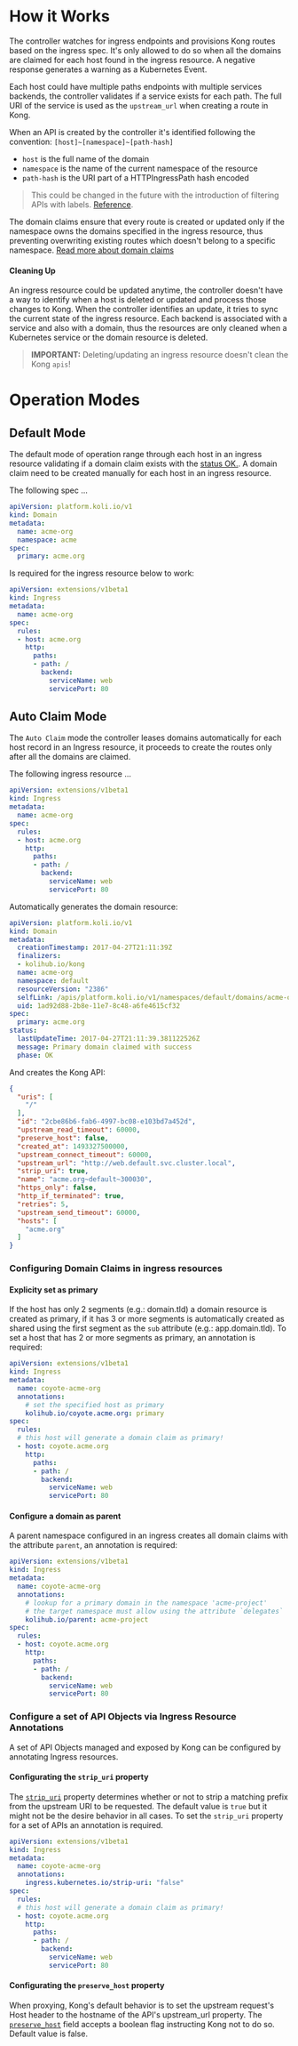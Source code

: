 # How it Works

The controller watches for ingress endpoints and provisions Kong routes based on the ingress spec. It's only allowed to do so when all the domains are claimed for each host found in the ingress resource. A negative response generates a warning as a Kubernetes Event.

Each host could have multiple paths endpoints with multiple services backends, the controller validates if a service exists for each path. The full URI of the service is used as the `upstream_url` when creating a route in Kong.

When an API is created by the controller it's identified following the convention: `[host]~[namespace]~[path-hash]`

- `host` is the full name of the domain
- `namespace` is the name of the current namespace of the resource
- `path-hash` is the URI part of a HTTPIngressPath hash encoded

> This could be changed in the future with the introduction of filtering APIs with labels. [Reference](https://github.com/Kong/kong/issues/383).

The domain claims ensure that every route is created or updated only if the namespace owns the domains specified in the ingress resource, thus preventing overwriting existing routes which doesn't belong to a specific namespace. [Read more about domain claims](domain-claims.md)

#### Cleaning Up

An ingress resource could be updated anytime, the controller doesn't have a way to identify when a host is deleted or updated and process those changes to Kong. When the controller identifies an update, it tries to sync the current state of the ingress resource. Each backend is associated with a service and also with a domain, thus the resources are only cleaned when a Kubernetes service or the domain resource is deleted.

> **IMPORTANT:** Deleting/updating an ingress resource doesn't clean the Kong `apis`!

# Operation Modes

## Default Mode

The default mode of operation range through each host in an ingress resource validating if a domain claim exists with the [status OK.](domain-claims.md#Status). A domain claim need to be created manually for each host in an ingress resource.

The following spec ...

```yaml
apiVersion: platform.koli.io/v1
kind: Domain
metadata:
  name: acme-org
  namespace: acme
spec:
  primary: acme.org
```

Is required for the ingress resource below to work:

```yaml
apiVersion: extensions/v1beta1
kind: Ingress
metadata:
  name: acme-org
spec:
  rules:
  - host: acme.org
    http:
      paths:
      - path: /
        backend:
          serviceName: web
          servicePort: 80
```

## Auto Claim Mode

The `Auto Claim` mode the controller leases domains automatically for each host record in an Ingress resource, it proceeds to create the routes only after all the domains are claimed.

The following ingress resource ...

```yaml
apiVersion: extensions/v1beta1
kind: Ingress
metadata:
  name: acme-org
spec:
  rules:
  - host: acme.org
    http:
      paths:
      - path: /
        backend:
          serviceName: web
          servicePort: 80
```

Automatically generates the domain resource:

```yaml
apiVersion: platform.koli.io/v1
kind: Domain
metadata:
  creationTimestamp: 2017-04-27T21:11:39Z
  finalizers:
  - kolihub.io/kong
  name: acme-org
  namespace: default
  resourceVersion: "2386"
  selfLink: /apis/platform.koli.io/v1/namespaces/default/domains/acme-org
  uid: 1ad92d88-2b8e-11e7-8c48-a6fe4615cf32
spec:
  primary: acme.org
status:
  lastUpdateTime: 2017-04-27T21:11:39.381122526Z
  message: Primary domain claimed with success
  phase: OK
```

And creates the Kong API:

```json
{
  "uris": [
    "/"
  ],
  "id": "2cbe86b6-fab6-4997-bc08-e103bd7a452d",
  "upstream_read_timeout": 60000,
  "preserve_host": false,
  "created_at": 1493327500000,
  "upstream_connect_timeout": 60000,
  "upstream_url": "http://web.default.svc.cluster.local",
  "strip_uri": true,
  "name": "acme.org~default~300030",
  "https_only": false,
  "http_if_terminated": true,
  "retries": 5,
  "upstream_send_timeout": 60000,
  "hosts": [
    "acme.org"
  ]
}
```

### Configuring Domain Claims in ingress resources

#### Explicity set as primary

If the host has only 2 segments (e.g.: domain.tld) a domain resource is created as primary, if it has 3 or more segments is automatically created as shared using the first segment as the `sub` attribute (e.g.: app.domain.tld).
To set a host that has 2 or more segments as primary, an annotation is required:

```yaml
apiVersion: extensions/v1beta1
kind: Ingress
metadata:
  name: coyote-acme-org
  annotations:
    # set the specified host as primary
    kolihub.io/coyote.acme.org: primary
spec:
  rules:
  # this host will generate a domain claim as primary!
  - host: coyote.acme.org
    http:
      paths:
      - path: /
        backend:
          serviceName: web
          servicePort: 80
```

#### Configure a domain as parent

A parent namespace configured in an ingress creates all domain claims with the attribute `parent`, an annotation is required:

```yaml
apiVersion: extensions/v1beta1
kind: Ingress
metadata:
  name: coyote-acme-org
  annotations:
    # lookup for a primary domain in the namespace 'acme-project'
    # the target namespace must allow using the attribute `delegates`
    kolihub.io/parent: acme-project
spec:
  rules:
  - host: coyote.acme.org
    http:
      paths:
      - path: /
        backend:
          serviceName: web
          servicePort: 80
```

### Configure a set of API Objects via Ingress Resource Annotations
A set of API Objects managed and exposed by Kong can be configured by annotating Ingress resources.

#### Configurating the `strip_uri` property
The [`strip_uri`](https://getkong.org/docs/0.10.x/proxy/#the-strip_uri-property) property determines whether or not to strip a matching prefix from the upstream URI to be requested. The default value is `true` but it might not be the desire behavior in all cases. To set the `strip_uri` property for a set of APIs an annotation is required.

```yaml
apiVersion: extensions/v1beta1
kind: Ingress
metadata:
  name: coyote-acme-org
  annotations:
    ingress.kubernetes.io/strip-uri: "false"
spec:
  rules:
  # this host will generate a domain claim as primary!
  - host: coyote.acme.org
    http:
      paths:
      - path: /
        backend:
          serviceName: web
          servicePort: 80
```

#### Configurating the `preserve_host` property
When proxying, Kong's default behavior is to set the upstream request's Host header to the hostname of the API's upstream_url property. The [`preserve_host`](https://getkong.org/docs/0.10.x/proxy/#the-preserve_host-property) field accepts a boolean flag instructing Kong not to do so. Default value is false.
